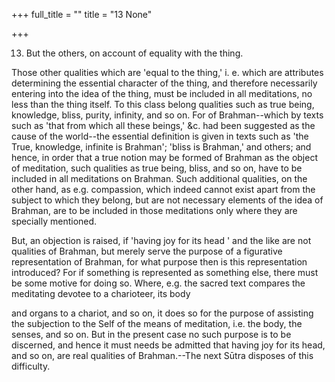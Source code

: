 +++
full_title = ""
title = "13 None"

+++


13. But the others, on account of equality with the thing.

Those other qualities which are 'equal to the thing,' i. e. which are attributes determining the essential character of the thing, and therefore necessarily entering into the idea of the thing, must be included in all meditations, no less than the thing itself. To this class belong qualities such as true being, knowledge, bliss, purity, infinity, and so on. For of Brahman--which by texts such as 'that from which all these beings,' &c. had been suggested as the cause of the world--the essential definition is given in texts such as 'the True, knowledge, infinite is Brahman'; 'bliss is Brahman,' and others; and hence, in order that a true notion may be formed of Brahman as the object of meditation, such qualities as true being, bliss, and so on, have to be included in all meditations on Brahman. Such additional qualities, on the other hand, as e.g. compassion, which indeed cannot exist apart from the subject to which they belong, but are not necessary elements of the idea of Brahman, are to be included in those meditations only where they are specially mentioned.

But, an objection is raised, if 'having joy for its head ' and the like are not qualities of Brahman, but merely serve the purpose of a figurative representation of Brahman, for what purpose then is this representation introduced? For if something is represented as something else, there must be some motive for doing so. Where, e.g. the sacred text compares the meditating devotee to a charioteer, its body

and organs to a chariot, and so on, it does so for the purpose of assisting the subjection to the Self of the means of meditation, i.e. the body, the senses, and so on. But in the present case no such purpose is to be discerned, and hence it must needs be admitted that having joy for its head, and so on, are real qualities of Brahman.--The next Sūtra disposes of this difficulty.

